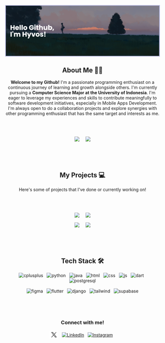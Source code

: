 <!-- Banner -->
<picture>
    <img src="/banner.png" alt="head"/>
</picture>


<!-- About Me -->
<h2 align="center"> About Me 🧑‍💻</h2>

<p align="center" style="padding-bottom: 20px;"> 
    <b>Welcome to my Github!</b> I'm a passionate programming enthusiast on a continuous journey of learning and growth alongside others. I'm currently pursuing a <b> Computer Science Major at the University of Indonesia</b>. I'm eager to leverage my experiences and skills to contribute meaningfully to software development initiatives, especially in Mobile Apps Development. I'm always open to do a collaboration projects and explore synergies with other programming enthusiast that has the same target and interests as me.
</p>

<br>

<div align="center" style="padding-bottom: 35px;">

[<img height=150 align="center" src="https://github-readme-stats.vercel.app/api?username=hyvos07&show_icons=true&theme=dark&icon_color=334cbd&hide_rank=true&hide=stars,issues&include_all_commits=true"/>](https://github.com/hyvos07) &nbsp; &nbsp;
[<img height=150 align="center" src="https://github-readme-stats.vercel.app/api/top-langs/?username=hyvos07&layout=compact&theme=dark"/>](https://github.com/hyvos07)

</div>

<br>

<!-- Project List -->
<h2 align="center"> My Projects 💻</h2>

<p align="center" style="padding-bottom: 20px;">Here's some of projects that I've done or currently working on!</p>

<br>

<div align="center" style="padding-bottom: 35px;">

[<img align="center" src="https://github-readme-stats.vercel.app/api/pin/?username=hyvos07&repo=todos&show_owner=true&theme=dark&icon_color=334cbd" />](https://github.com/hyvos07/todos) &nbsp; &nbsp;
[<img align="center" src="https://github-readme-stats.vercel.app/api/pin/?username=hyvos07&repo=qr_generator&show_owner=true&theme=dark&icon_color=334cbd" />](https://github.com/hyvos07/qr_generator)


[<img align="center" src="https://github-readme-stats.vercel.app/api/pin/?username=hyvos07&repo=cv-calculator&show_owner=true&theme=dark&icon_color=334cbd" />](https://github.com/hyvos07/cv-calculator) &nbsp; &nbsp;
[<img align="center" src="https://github-readme-stats.vercel.app/api/pin/?username=hyvos07&repo=panpan-web&show_owner=true&theme=dark&icon_color=334cbd" />](https://github.com/hyvos07/panpan-web)

</div>

<br>

<!-- Language and Tools -->
<h2 align="center">Tech Stack 🛠️</h2>
<p align="center">
    <picture>
        <img src="https://upload.wikimedia.org/wikipedia/commons/1/18/ISO_C%2B%2B_Logo.svg" alt="cplusplus" width="40" height="40"/> &nbsp;
    </picture>
    <picture>
        <img src="https://www.svgrepo.com/show/452091/python.svg" alt="python" width="40" height="40"/> &nbsp;
    </picture>
    <picture>
        <img src="https://www.svgrepo.com/show/184143/java.svg" alt="java" width="40" height="40"/> &nbsp;
    </picture>
    <picture>
        <img src="https://user-images.githubusercontent.com/25181517/192158954-f88b5814-d510-4564-b285-dff7d6400dad.png" alt="html" width="40" height="40"/> &nbsp;
    </picture>
    <picture>
        <img src="https://user-images.githubusercontent.com/25181517/183898674-75a4a1b1-f960-4ea9-abcb-637170a00a75.png" alt="css" width="40" height="40"/> &nbsp;
    </picture>
    <picture>
        <img src="https://user-images.githubusercontent.com/25181517/117447155-6a868a00-af3d-11eb-9cfe-245df15c9f3f.png" alt="js" width="40" height="40"/> &nbsp;
    </picture>
    <picture>
        <img src="https://upload.wikimedia.org/wikipedia/commons/a/a2/Dart_programming_language_logo_icon.svg" alt="dart" width="40" height="40"/> &nbsp;
    </picture>
    </picture>
    <picture>
        <img src="https://www.vectorlogo.zone/logos/postgresql/postgresql-icon.svg" alt="postgresql" width="40" height="40"/>
    </picture>
    <br>
    <br>
    <picture>
        <img src="https://user-images.githubusercontent.com/25181517/189715289-df3ee512-6eca-463f-a0f4-c10d94a06b2f.png" alt="figma" width="40" height="40"/> &nbsp;
    </picture>
    <picture>
        <img src="https://www.vectorlogo.zone/logos/flutterio/flutterio-icon.svg" alt="flutter" width="40" height="40"/> &nbsp;
    </picture>
    <picture>
        <img src="https://cdn.worldvectorlogo.com/logos/django.svg" alt="django" width="40" height="40"/> &nbsp;
    </picture>
    <picture>
        <img src="https://user-images.githubusercontent.com/25181517/202896760-337261ed-ee92-4979-84c4-d4b829c7355d.png" alt="tailwind" width="40" height="40"/> &nbsp;
    </picture>
    <picture>
        <img src="https://github.com/user-attachments/assets/e40fc76b-c8d8-47c3-bb53-c7795abaf596" alt="supabase" width="40" height="40"/>
    </picture>
</p>

<br>

<!-- Social Media -->
<h3 align="center"style="padding-top: 30px;">Connect with me!</h3>

<div align="center">

[<img align="center" src="/twitterwhite.svg" alt="Twitter/X" height="28"/>](https://twitter.com/hyvos_/) &nbsp;
[<img align="center" src="https://static.licdn.com/aero-v1/sc/h/akt4ae504epesldzj74dzred8" alt="LinkedIn" height="32"/>](https://www.linkedin.com/in/danielliman) &nbsp;
[<img align="center" src="https://static.cdninstagram.com/rsrc.php/v3/yI/r/VsNE-OHk_8a.png" alt="Instagram" height="28"/>](https://www.instagram.com/daniel.liman07) &nbsp;

</div>
